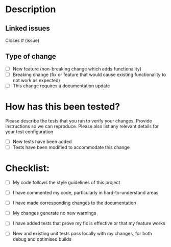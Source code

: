 # Description

<!-- 
Please include a summary of the changes and the related issue. Please also include relevant motivation and context. List any dependencies that are required for this change. 
If there is additional detail included in the linked issue please note that here so a reviewer knows to check.      
-->

## Linked issues

Closes # (issue) <!-- Can be of the following forms Close/s/d #123 Fix/es/ed #123 or Resolve/s/d #123 (e.g. Closes #123) -->

## Type of change

- [ ] New feature (non-breaking change which adds functionality)
- [ ] Breaking change (fix or feature that would cause existing functionality to not work as expected)
- [ ] This change requires a documentation update

# How has this been tested?

Please describe the tests that you ran to verify your changes. Provide instructions so we can reproduce. Please also list any relevant details for your test configuration

- [ ] New tests have been added
- [ ] Tests have been modified to accommodate this change

# Checklist:

- [ ] My code follows the style guidelines of this project
- [ ] I have commented my code, particularly in hard-to-understand areas
- [ ] I have made corresponding changes to the documentation
- [ ] My changes generate no new warnings
- [ ] I have added tests that prove my fix is effective or that my feature works
- [ ] New and existing unit tests pass locally with my changes, for both debug and optimised builds

